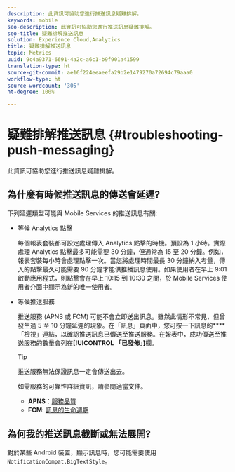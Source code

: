 ```yaml
---
description: 此資訊可協助您進行推送訊息疑難排解。
keywords: mobile
seo-description: 此資訊可協助您進行推送訊息疑難排解。
seo-title: 疑難排解推送訊息
solution: Experience Cloud,Analytics
title: 疑難排解推送訊息
topic: Metrics
uuid: 9c4a9371-6691-4a2c-a6c1-b9f901a41599
translation-type: ht
source-git-commit: ae16f224eeaeefa29b2e1479270a72694c79aaa0
workflow-type: ht
source-wordcount: '305'
ht-degree: 100%

---
```



# 疑難排解推送訊息 {#troubleshooting-push-messaging}

此資訊可協助您進行推送訊息疑難排解。

## 為什麼有時候推送訊息的傳送會延遲?

下列延遲類型可能與 Mobile Services 的推送訊息有關:

* 等候 Analytics 點擊

   每個報表套裝都可設定處理傳入 Analytics 點擊的時機。預設為 1 小時。實際處理 Analytics 點擊最多可能需要 30 分鐘，但通常為 15 至 20 分鐘。例如，報表套裝每小時會處理點擊一次。當您將處理時間最長 30 分鐘納入考量，傳入的點擊最久可能需要 90 分鐘才能供推播訊息使用。如果使用者在早上 9:01 啟動應用程式，則點擊會在早上 10:15 到 10:30 之間，於 Mobile Services 使用者介面中顯示為新的唯一使用者。

* 等候推送服務

   推送服務 (APNS 或 FCM) 可能不會立即送出訊息。雖然此情形不常見，但曾發生過 5 至 10 分鐘延遲的現象。在「訊息」頁面中，您可按一下訊息的&#x200B;****「檢視」連結，以確認推送訊息已傳送至推送服務。在報表中，成功傳送至推送服務的數量會列在&#x200B;**[!UICONTROL 「已發佈」]**&#x200B;欄。

   >[!TIP]
   >
   >推送服務無法保證訊息一定會傳送出去。

   如需服務的可靠性詳細資訊，請參閱適當文件。

   * **APNS**：[服務品質](https://developer.apple.com/library/content/documentation/NetworkingInternet/Conceptual/RemoteNotificationsPG/APNSOverview.html#//apple_ref/doc/uid/TP40008194-CH8-SW5)
   * **FCM**: [訊息的生命週期](https://firebase.google.com/docs/cloud-messaging/concept-options#lifetime)

## 為何我的推送訊息截斷或無法展開?

對於某些 Android 裝置，顯示訊息時，您可能需要使用 `NotificationCompat.BigTextStyle`。

